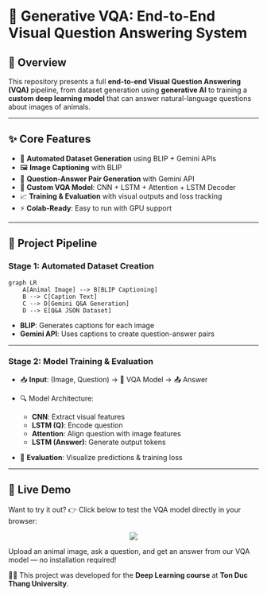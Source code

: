 
# 🧠 Generative VQA: End-to-End Visual Question Answering System

## 🌟 Overview

This repository presents a full **end-to-end Visual Question Answering (VQA)** pipeline, from dataset generation using **generative AI** to training a **custom deep learning model** that can answer natural-language questions about images of animals.

---

## ✨ Core Features

- 🤖 **Automated Dataset Generation** using BLIP + Gemini APIs  
- 🖼️ **Image Captioning** with BLIP  
- 📄 **Question-Answer Pair Generation** with Gemini API  
- 🧠 **Custom VQA Model**: CNN + LSTM + Attention + LSTM Decoder  
- 📈 **Training & Evaluation** with visual outputs and loss tracking  
- ⚡ **Colab-Ready**: Easy to run with GPU support

---

## 🔄 Project Pipeline

### Stage 1: Automated Dataset Creation

```mermaid
graph LR
    A[Animal Image] --> B[BLIP Captioning]
    B --> C[Caption Text]
    C --> D[Gemini Q&A Generation]
    D --> E[Q&A JSON Dataset]
````

* **BLIP**: Generates captions for each image
* **Gemini API**: Uses captions to create question-answer pairs

---

### Stage 2: Model Training & Evaluation

* 📥 **Input**: (Image, Question) → 🧠 VQA Model → 📤 Answer
* 🔍 Model Architecture:

  * **CNN**: Extract visual features
  * **LSTM (Q)**: Encode question
  * **Attention**: Align question with image features
  * **LSTM (Answer)**: Generate output tokens
* 🧪 **Evaluation**: Visualize predictions & training loss

---


## 🧪 Live Demo

Want to try it out? 👉 Click below to test the VQA model directly in your browser:

<p align="center">
  <a href="https://huggingface.co/spaces/Tin113/vqa_project">
    <img src="https://img.shields.io/badge/HuggingFace-%F0%9F%A4%97-yellow">
  </a>
</p>

Upload an animal image, ask a question, and get an answer from our VQA model — no installation required!


🧑‍🏫 This project was developed for the **Deep Learning course** at **Ton Duc Thang University**.

